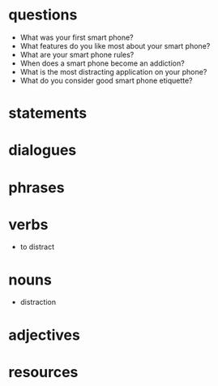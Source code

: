 # questions
- What was your first smart phone?
- What features do you like most about your smart phone?
- What are your smart phone rules?
- When does a smart phone become an addiction?
- What is the most distracting application on your phone?
- What do you consider good smart phone etiquette?
# statements

# dialogues

# phrases

# verbs
- to distract

# nouns
- distraction
# adjectives

# resources
